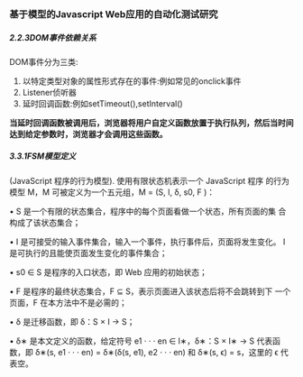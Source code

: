 ### 基于模型的Javascript Web应用的自动化测试研究

##### 2.2.3DOM事件依赖关系

DOM事件分为三类:

1. 以特定类型对象的属性形式存在的事件:例如常见的onclick事件
2. Listener侦听器
3. 延时回调函数:例如setTimeout(),setInterval()

**当延时回调函数被调⽤后，浏览器将⽤户⾃定义函数放置于执⾏队列，然后当时间达到给定参数时，浏览器才会调⽤这些函数。**

##### 3.3.1FSM模型定义

 (JavaScript 程序的⾏为模型). 使用有限状态机表示⼀个 JavaScript 程序
的⾏为模型 M，M 可被定义为⼀个五元组，M = (S, I, δ, s0, F )：

• S 是⼀个有限的状态集合，程序中的每个页面看做⼀个状态，所有页面的集
合构成了该状态集合；

• I 是可接受的输⼊事件集合，输⼊⼀个事件，执⾏事件后，页面将发⽣变化。
I 是可执⾏的且能使页面发⽣变化的事件集合；

• s0 ∈ S 是程序的⼊⼝状态，即 Web 应用的初始状态；

• F 是程序的最终状态集合，F ⊆ S，表示页面进⼊该状态后将不会跳转到下
⼀个页面，F 在本⽅法中不是必需的；

• δ 是迁移函数，即 δ：S × I → S；

• δ∗ 是本⽂定义的函数，给定符号 e1 · · · en ∈ I∗，δ∗：S × I∗ → S 代表函数，即
δ∗(s, e1 · · · en) = δ∗(δ(s, e1), e2 · · · en) 和 δ∗(s, ϵ) = s，这里的 ϵ 代表空。

